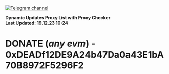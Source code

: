 [![Telegram channel](https://img.shields.io/endpoint?url=https://runkit.io/damiankrawczyk/telegram-badge/branches/master?url=https://t.me/n4z4v0d)](https://t.me/n4z4v0d) 

**Dynamic Updates Proxy List with Proxy Checker**  
**Last Updated: 19.12.23 10:24**

# DONATE (_any evm_) - 0xDEADf12DE9A24b47Da0a43E1bA70B8972F5296F2
